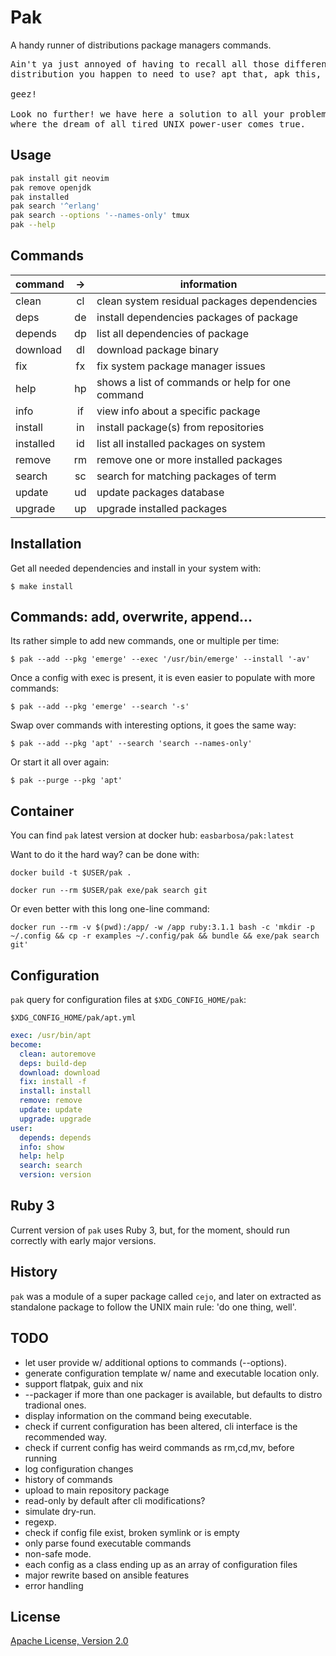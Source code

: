 # Pak

A handy runner of distributions package managers commands. 

<pre>
Ain't ya just annoyed of having to recall all those different commands of every
distribution you happen to need to use? apt that, apk this, dnf those...

geez!

Look no further! we have here a solution to all your problems: `pak`,
where the dream of all tired UNIX power-user comes true.
</pre>

## Usage

```sh
pak install git neovim
pak remove openjdk
pak installed
pak search '^erlang'
pak search --options '--names-only' tmux
pak --help
```

## Commands

| command   | -> | information                                      |
|-----------|:--:|--------------------------------------------------|
| clean     | cl | clean system residual packages dependencies      |
| deps      | de | install dependencies packages of package         |
| depends   | dp | list all dependencies of package                 |
| download  | dl | download package binary                          |
| fix       | fx | fix system package manager issues                |
| help      | hp | shows a list of commands or help for one command |
| info      | if | view info about a specific package               |
| install   | in | install package(s) from repositories             |
| installed | id | list all installed packages on system            |
| remove    | rm | remove one or more installed packages            |
| search    | sc | search for matching packages of term             |
| update    | ud | update packages database                         |
| upgrade   | up | upgrade installed packages                       |

## Installation

Get all needed dependencies and install in your system with:

    $ make install

## Commands: add, overwrite, append...

Its rather simple to add new commands, one or multiple per time:

    $ pak --add --pkg 'emerge' --exec '/usr/bin/emerge' --install '-av'

Once a config with exec is present, it is even easier to populate with more commands:

    $ pak --add --pkg 'emerge' --search '-s'

Swap over commands with interesting options, it goes the same way:

    $ pak --add --pkg 'apt' --search 'search --names-only'

Or start it all over again:

    $ pak --purge --pkg 'apt'

## Container

You can find `pak` latest version at docker hub: `easbarbosa/pak:latest`

Want to do it the hard way? can be done with:

    docker build -t $USER/pak .

    docker run --rm $USER/pak exe/pak search git

Or even better with this long one-line command:

    docker run --rm -v $(pwd):/app/ -w /app ruby:3.1.1 bash -c 'mkdir -p ~/.config && cp -r examples ~/.config/pak && bundle && exe/pak search git'


## Configuration

`pak` query for configuration files at `$XDG_CONFIG_HOME/pak`:

`$XDG_CONFIG_HOME/pak/apt.yml`

```yaml
exec: /usr/bin/apt
become:
  clean: autoremove
  deps: build-dep
  download: download
  fix: install -f
  install: install
  remove: remove
  update: update
  upgrade: upgrade
user:
  depends: depends
  info: show
  help: help
  search: search
  version: version
```

## Ruby 3
  Current version of `pak` uses Ruby 3, but, for the moment, should run correctly with early major versions.

## History

`pak` was a module of a super package called `cejo`, and later on extracted
as standalone package to follow the UNIX main rule: 'do one thing, well'.

## TODO

- let user provide w/ additional options to commands (--options).
- generate configuration template w/ name and executable location only.
- support flatpak, guix and nix
- --packager <PACKAGER> if more than one packager is available, but defaults to distro tradional ones. 
- display information on the command being executable.
- check if current configuration has been altered, cli interface is the recommended way.
- check if current config has weird commands as rm,cd,mv, before running
- log configuration changes
- history of commands
- upload to main repository package
- read-only by default after cli modifications?
- simulate dry-run.
- regexp.
- check if config file exist, broken symlink or is empty
- only parse found executable commands
- non-safe mode.
- each config as a class ending up as an array of configuration files
- major rewrite based on ansible features
- error handling

## License

[Apache License, Version 2.0](https://www.apache.org/licenses/LICENSE-2.0)
